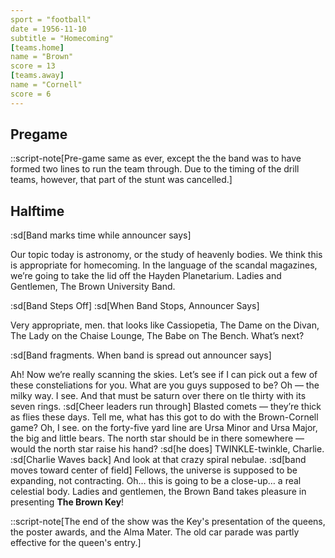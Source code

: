 ```yaml
---
sport = "football"
date = 1956-11-10
subtitle = "Homecoming"
[teams.home]
name = "Brown"
score = 13
[teams.away]
name = "Cornell"
score = 6
---
```


## Pregame

::script-note[Pre-game same as ever, except the the band was to have formed two lines to run the team through. Due to the timing of the drill teams, however, that part of the stunt was cancelled.]

## Halftime

:sd[Band marks time while announcer says]

Our topic today is astronomy, or the study of heavenly bodies. We think this is appropriate for homecoming. In the language of the scandal magazines, we’re going to take the lid off the Hayden Planetarium. Ladies and Gentlemen, The Brown University Band.

:sd[Band Steps Off] :sd[When Band Stops, Announcer Says]

Very appropriate, men. that looks like Cassiopetia, The Dame on the Divan, The Lady on the Chaise Lounge, The Babe on The Bench. What’s next?

:sd[Band fragments. When band is spread out announcer says]

Ah! Now we’re really scanning the skies. Let’s see if I can pick out a few of these consteliations for you. What are you guys supposed to be? Oh — the milky way. I see. And that must be saturn over there on tle thirty with its seven rings. :sd[Cheer leaders run through] Blasted comets — they’re thick as flies these days. Tell me, what has this got to do with the Brown-Cornell game? Oh, I see. on the forty-five yard line are Ursa Minor and Ursa Major, the big and little bears. The north star should be in there somewhere — would the north star raise his hand? :sd[he does] TWINKLE-twinkle, Charlie. :sd[Charlie Waves back] And look at that crazy spiral nebulae. :sd[band moves toward center of field] Fellows, the universe is supposed to be expanding, not contracting. Oh… this is going to be a close-up… a real celestial body. Ladies and gentlemen, the Brown Band takes pleasure in presenting **The Brown Key**!

::script-note[The end of the show was the Key's presentation of the queens, the poster awards, and the Alma Mater. The old car parade was partly effective for the queen's entry.]
